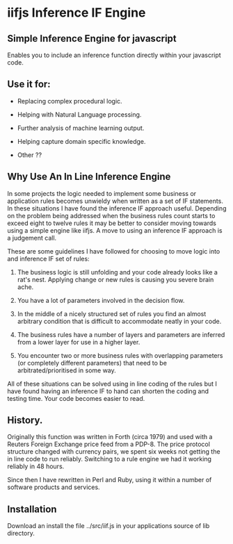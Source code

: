 # iifjs Inference IF Engine

## Simple Inference Engine for javascript

Enables you to include an inference function directly within your javascript
code.

## Use it for:

- Replacing complex procedural logic.

- Helping with Natural Language processing.

- Further analysis of machine learning output.

- Helping capture domain specific knowledge.

- Other ??

## Why Use An In Line Inference Engine

In some projects the logic needed to implement some business or application
rules becomes unwieldy when written as a set of IF statements. In these
situations I have found the inference IF approach useful. Depending on the
problem being addressed when the business rules count starts to exceed eight to
twelve rules it may be better to consider moving towards using a simple
engine like iifjs. A move to using an inference IF approach is a judgement call.

These are some guidelines I have followed for choosing to move logic into
and inference IF set of rules:

1. The business logic is still unfolding and your code already looks
like a rat's nest. Applying change or new rules is causing you severe brain
ache.

2. You have a lot of parameters involved in the decision flow.

3. In the middle of a nicely structured set of rules you find an almost
arbitrary condition that is difficult to accommodate neatly in your code.

4. The business rules have a number of layers and parameters are inferred from
a lower layer for use in a higher layer.

5. You encounter two or more business rules with overlapping parameters (or completely different parameters) that need to be arbitrated/prioritised in some
 way.

 All of these situations can be solved using in line coding of the rules but I
 have found having an inference IF to hand can shorten the coding and testing
 time. Your code becomes easier to read.

## History.

Originally this function was written in Forth (circa 1979) and used with a
Reuters Foreign Exchange price feed from a PDP-8. The price protocol structure changed with currency pairs, we spent six weeks not getting the in line code to
run reliably. Switching to a rule engine we had it working reliably in 48 hours.

 Since then I have rewritten in Perl and Ruby, using it within a number of
 software products and services.

## Installation

Download an install the file ../src/iif.js in your applications source of lib
directory.
